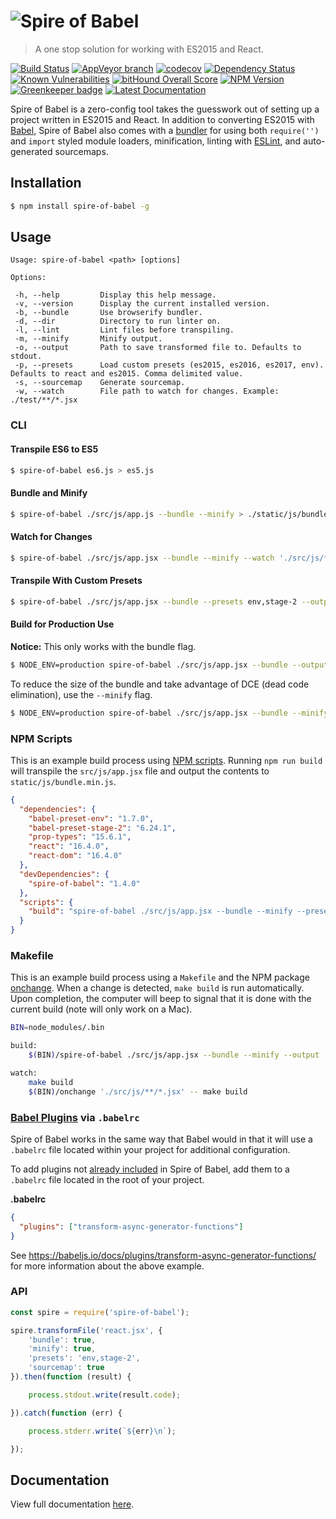 # ![Spire of Babel](logo.png)

> A one stop solution for working with ES2015 and React.

[![Build Status](https://travis-ci.org/neogeek/spire-of-babel.svg?branch=master)](https://travis-ci.org/neogeek/spire-of-babel)
[![AppVeyor branch](https://img.shields.io/appveyor/ci/neogeek/spire-of-babel/master.svg)](https://ci.appveyor.com/project/neogeek/spire-of-babel)
[![codecov](https://img.shields.io/codecov/c/github/neogeek/spire-of-babel/master.svg)](https://codecov.io/gh/neogeek/spire-of-babel)
[![Dependency Status](https://david-dm.org/neogeek/spire-of-babel.svg)](https://david-dm.org/neogeek/spire-of-babel)
[![Known Vulnerabilities](https://snyk.io/test/npm/spire-of-babel/badge.svg)](https://snyk.io/test/npm/spire-of-babel)
[![bitHound Overall Score](https://www.bithound.io/github/neogeek/spire-of-babel/badges/score.svg)](https://www.bithound.io/github/neogeek/spire-of-babel)
[![NPM Version](http://img.shields.io/npm/v/spire-of-babel.svg?style=flat)](https://www.npmjs.org/package/spire-of-babel)
[![Greenkeeper badge](https://badges.greenkeeper.io/neogeek/spire-of-babel.svg)](https://greenkeeper.io/)
[![Latest Documentation](https://doxdox.org/images/badge-flat.svg)](https://doxdox.org/neogeek/spire-of-babel)

Spire of Babel is a zero-config tool takes the guesswork out of setting up a project written in ES2015 and React. In addition to converting ES2015 with [Babel](https://babeljs.io/), Spire of Babel also comes with a [bundler](https://github.com/babel/babelify) for using both `require('')` and `import` styled module loaders, minification, linting with [ESLint](http://eslint.org/), and auto-generated sourcemaps.

## Installation

```bash
$ npm install spire-of-babel -g
```

## Usage

```
Usage: spire-of-babel <path> [options]

Options:

 -h, --help         Display this help message.
 -v, --version      Display the current installed version.
 -b, --bundle       Use browserify bundler.
 -d, --dir          Directory to run linter on.
 -l, --lint         Lint files before transpiling.
 -m, --minify       Minify output.
 -o, --output       Path to save transformed file to. Defaults to stdout.
 -p, --presets      Load custom presets (es2015, es2016, es2017, env). Defaults to react and es2015. Comma delimited value.
 -s, --sourcemap    Generate sourcemap.
 -w, --watch        File path to watch for changes. Example: ./test/**/*.jsx
```

### CLI

#### Transpile ES6 to ES5

```bash
$ spire-of-babel es6.js > es5.js
```

#### Bundle and Minify

```bash
$ spire-of-babel ./src/js/app.js --bundle --minify > ./static/js/bundle.min.js
```

#### Watch for Changes

```bash
$ spire-of-babel ./src/js/app.jsx --bundle --minify --watch './src/js/**/*.jsx' --output ./static/js/bundle.min.js
```

#### Transpile With Custom Presets

```bash
$ spire-of-babel ./src/js/app.jsx --bundle --presets env,stage-2 --output ./static/js/bundle.min.js
```

#### Build for Production Use

**Notice:** This only works with the bundle flag.

```bash
$ NODE_ENV=production spire-of-babel ./src/js/app.jsx --bundle --output ./static/js/bundle.min.js
```

To reduce the size of the bundle and take advantage of DCE (dead code elimination), use the `--minify` flag.

```bash
$ NODE_ENV=production spire-of-babel ./src/js/app.jsx --bundle --minify --output ./static/js/bundle.min.js
```

### NPM Scripts

This is an example build process using [NPM scripts](https://docs.npmjs.com/misc/scripts). Running `npm run build` will transpile the `src/js/app.jsx` file and output the contents to `static/js/bundle.min.js`.

```json
{
  "dependencies": {
    "babel-preset-env": "1.7.0",
    "babel-preset-stage-2": "6.24.1",
    "prop-types": "15.6.1",
    "react": "16.4.0",
    "react-dom": "16.4.0"
  },
  "devDependencies": {
    "spire-of-babel": "1.4.0"
  },
  "scripts": {
    "build": "spire-of-babel ./src/js/app.jsx --bundle --minify --presets env,stage-2 --output ./static/js/bundle.min.js"
  }
}
```

### Makefile

This is an example build process using a `Makefile` and the NPM package [onchange](https://www.npmjs.com/package/onchange). When a change is detected, `make build` is run automatically. Upon completion, the computer will beep to signal that it is done with the current build (note will only work on a Mac).

```bash
BIN=node_modules/.bin

build:
	$(BIN)/spire-of-babel ./src/js/app.jsx --bundle --minify --output ./static/js/bundle.min.js && tput bel

watch:
	make build
	$(BIN)/onchange './src/js/**/*.jsx' -- make build
```

### [Babel Plugins](https://babeljs.io/docs/plugins/) via `.babelrc`

Spire of Babel works in the same way that Babel would in that it will use a `.babelrc` file located within your project for additional configuration.

To add plugins not [already included](package.json) in Spire of Babel, add them to a `.babelrc` file located in the root of your project.

**.babelrc**

```json
{
  "plugins": ["transform-async-generator-functions"]
}
```

See <https://babeljs.io/docs/plugins/transform-async-generator-functions/> for more information about the above example.

### API

```javascript
const spire = require('spire-of-babel');

spire.transformFile('react.jsx', {
    'bundle': true,
    'minify': true,
    'presets': 'env,stage-2',
    'sourcemap': true
}).then(function (result) {

    process.stdout.write(result.code);

}).catch(function (err) {

    process.stderr.write(`${err}\n`);

});
```

## Documentation

View full documentation [here](https://doxdox.org/neogeek/spire-of-babel).
